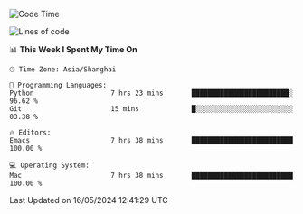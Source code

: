 <!--START_SECTION:waka-->
![Code Time](http://img.shields.io/badge/Code%20Time-1%2C958%20hrs%2032%20mins-blue)

![Lines of code](https://img.shields.io/badge/From%20Hello%20World%20I%27ve%20Written-307.3%20thousand%20lines%20of%20code-blue)

📊 **This Week I Spent My Time On** 

```text
🕑︎ Time Zone: Asia/Shanghai

💬 Programming Languages: 
Python                   7 hrs 23 mins       ████████████████████████░   96.62 % 
Git                      15 mins             █░░░░░░░░░░░░░░░░░░░░░░░░   03.38 % 

🔥 Editors: 
Emacs                    7 hrs 38 mins       █████████████████████████   100.00 % 

💻 Operating System: 
Mac                      7 hrs 38 mins       █████████████████████████   100.00 % 
```


 Last Updated on 16/05/2024 12:41:29 UTC
<!--END_SECTION:waka-->
